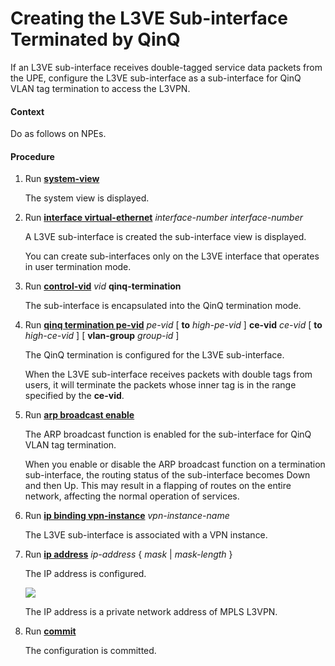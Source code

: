Creating the L3VE Sub-interface Terminated by QinQ
==================================================

If an L3VE sub-interface receives double-tagged service data packets from the UPE, configure the L3VE sub-interface as a sub-interface for QinQ VLAN tag termination to access the L3VPN.

#### Context

Do as follows on NPEs.


#### Procedure

1. Run [**system-view**](cmdqueryname=system-view)
   
   
   
   The system view is displayed.
2. Run [**interface virtual-ethernet**](cmdqueryname=interface+virtual-ethernet) *interface-number interface-number*
   
   
   
   A L3VE sub-interface is created the sub-interface view is displayed.
   
   You can create sub-interfaces only on the L3VE interface that operates in user termination mode.
3. Run [**control-vid**](cmdqueryname=control-vid) *vid* **qinq-termination**
   
   
   
   The sub-interface is encapsulated into the QinQ termination mode.
4. Run [**qinq termination pe-vid**](cmdqueryname=qinq+termination+pe-vid) *pe-vid* [ **to** *high-pe-vid* ] **ce-vid** *ce-vid* [ **to** *high-ce-vid* ] [ **vlan-group** *group-id* ]
   
   
   
   The QinQ termination is configured for the L3VE sub-interface.
   
   When the L3VE sub-interface receives packets with double tags from users, it will terminate the packets whose inner tag is in the range specified by the **ce-vid**.
5. Run [**arp broadcast enable**](cmdqueryname=arp+broadcast+enable)
   
   
   
   The ARP broadcast function is enabled for the sub-interface for QinQ VLAN tag termination.
   
   When you enable or disable the ARP broadcast function on a termination sub-interface, the routing status of the sub-interface becomes Down and then Up. This may result in a flapping of routes on the entire network, affecting the normal operation of services.
6. Run [**ip binding vpn-instance**](cmdqueryname=ip+binding+vpn-instance) *vpn-instance-name*
   
   
   
   The L3VE sub-interface is associated with a VPN instance.
7. Run [**ip address**](cmdqueryname=ip+address) *ip-address* { *mask* | *mask-length* }
   
   
   
   The IP address is configured.
   
   ![](../../../../public_sys-resources/note_3.0-en-us.png) 
   
   The IP address is a private network address of MPLS L3VPN.
8. Run [**commit**](cmdqueryname=commit)
   
   
   
   The configuration is committed.